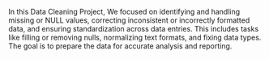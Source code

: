 In this Data Cleaning Project, We focused on identifying and handling missing or NULL values, correcting inconsistent or incorrectly formatted data, and ensuring standardization across data entries. This includes tasks like filling or removing nulls, normalizing text formats, and fixing data types. The goal is to prepare the data for accurate analysis and reporting.
